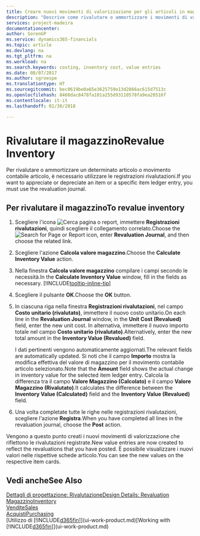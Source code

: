 ```yaml
---
title: Creare nuovi movimenti di valorizzazione per gli articoli in magazzino| Documenti Microsoft
description: "Descrive come rivalutare o ammortizzare i movimenti di valorizzazione di uno o più articoli in magazzino registrandone il corrente valore calcolato."
services: project-madeira
documentationcenter: 
author: SorenGP
ms.service: dynamics365-financials
ms.topic: article
ms.devlang: na
ms.tgt_pltfrm: na
ms.workload: na
ms.search.keywords: costing, inventory cost, value entries
ms.date: 08/07/2017
ms.author: sgroespe
ms.translationtype: HT
ms.sourcegitcommit: bec0619be0a65e3625759e13d2866ac615d7513c
ms.openlocfilehash: 8460dac8478fa101a255d93110578fa9ea20516f
ms.contentlocale: it-it
ms.lasthandoff: 01/30/2018

---
```

# <a name="revalue-inventory"></a><span data-ttu-id="7bf66-103">Rivalutare il magazzino</span><span class="sxs-lookup"><span data-stu-id="7bf66-103">Revalue Inventory</span></span>
<span data-ttu-id="7bf66-104">Per rivalutare o ammortizzare un determinato articolo o movimento contabile articolo, è necessario utilizzare le registrazioni rivalutazioni.</span><span class="sxs-lookup"><span data-stu-id="7bf66-104">If you want to appreciate or depreciate an item or a specific item ledger entry, you must use the revaluation journal.</span></span>

## <a name="to-revalue-inventory"></a><span data-ttu-id="7bf66-105">Per rivalutare il magazzino</span><span class="sxs-lookup"><span data-stu-id="7bf66-105">To revalue inventory</span></span>
1. <span data-ttu-id="7bf66-106">Scegliere l'icona ![Cerca pagina o report](media/ui-search/search_small.png "icona Cerca pagina o report"), immettere **Registrazioni rivalutazioni**, quindi scegliere il collegamento correlato.</span><span class="sxs-lookup"><span data-stu-id="7bf66-106">Choose the ![Search for Page or Report](media/ui-search/search_small.png "Search for Page or Report icon") icon, enter **Revaluation Journal**, and then choose the related link.</span></span>
2. <span data-ttu-id="7bf66-107">Scegliere l'azione **Calcola valore magazzino**.</span><span class="sxs-lookup"><span data-stu-id="7bf66-107">Choose the **Calculate Inventory Value** action.</span></span>
3. <span data-ttu-id="7bf66-108">Nella finestra **Calcola valore magazzino** compilare i campi secondo le necessità.</span><span class="sxs-lookup"><span data-stu-id="7bf66-108">In the **Calculate Inventory Value** window, fill in the fields as necessary.</span></span> [!INCLUDE[tooltip-inline-tip](includes/tooltip-inline-tip_md.md)]
4. <span data-ttu-id="7bf66-109">Scegliere il pulsante **OK**.</span><span class="sxs-lookup"><span data-stu-id="7bf66-109">Choose the **OK** button.</span></span>
5. <span data-ttu-id="7bf66-110">In ciascuna riga nella finestra **Registrazioni rivalutazioni**, nel campo **Costo unitario (rivalutato)**, immettere il nuovo costo unitario.</span><span class="sxs-lookup"><span data-stu-id="7bf66-110">On each line in the **Revaluation Journal** window, in the **Unit Cost (Revalued)** field, enter the new unit cost.</span></span> <span data-ttu-id="7bf66-111">In alternativa, immettere il nuovo importo totale nel campo **Costo unitario (rivalutato)**.</span><span class="sxs-lookup"><span data-stu-id="7bf66-111">Alternatively, enter the new total amount in the **Inventory Value (Revalued)** field.</span></span>

    <span data-ttu-id="7bf66-112">I dati pertinenti vengono automaticamente aggiornati.</span><span class="sxs-lookup"><span data-stu-id="7bf66-112">The relevant fields are automatically updated.</span></span> <span data-ttu-id="7bf66-113">Si noti che il campo **Importo** mostra la modifica effettiva del valore di magazzino per il movimento contabile articolo selezionato.</span><span class="sxs-lookup"><span data-stu-id="7bf66-113">Note that the **Amount** field shows the actual change in inventory value for the selected item ledger entry.</span></span> <span data-ttu-id="7bf66-114">Calcola la differenza tra il campo **Valore Magazzino (Calcolato)** e il campo **Valore Magazzino (Rivalutato)**.</span><span class="sxs-lookup"><span data-stu-id="7bf66-114">It calculates the difference between the **Inventory Value (Calculated)** field and the **Inventory Value (Revalued)** field.</span></span>
6. <span data-ttu-id="7bf66-115">Una volta completate tutte le righe nelle registrazioni rivalutazioni, scegliere l'azione **Registra**.</span><span class="sxs-lookup"><span data-stu-id="7bf66-115">When you have completed all lines in the revaluation journal, choose the **Post** action.</span></span>

<span data-ttu-id="7bf66-116">Vengono a questo punto creati i nuovi movimenti di valorizzazione che riflettono le rivalutazioni registrate.</span><span class="sxs-lookup"><span data-stu-id="7bf66-116">New value entries are now created to reflect the revaluations that you have posted.</span></span> <span data-ttu-id="7bf66-117">È possibile visualizzare i nuovi valori nelle rispettive schede articolo.</span><span class="sxs-lookup"><span data-stu-id="7bf66-117">You can see the new values on the respective item cards.</span></span>

## <a name="see-also"></a><span data-ttu-id="7bf66-118">Vedi anche</span><span class="sxs-lookup"><span data-stu-id="7bf66-118">See Also</span></span>
[<span data-ttu-id="7bf66-119">Dettagli di progettazione: Rivalutazione</span><span class="sxs-lookup"><span data-stu-id="7bf66-119">Design Details: Revaluation</span></span>](design-details-revaluation.md)  
[<span data-ttu-id="7bf66-120">Magazzino</span><span class="sxs-lookup"><span data-stu-id="7bf66-120">Inventory</span></span>](inventory-manage-inventory.md)  
[<span data-ttu-id="7bf66-121">Vendite</span><span class="sxs-lookup"><span data-stu-id="7bf66-121">Sales</span></span>](sales-manage-sales.md)  
[<span data-ttu-id="7bf66-122">Acquisti</span><span class="sxs-lookup"><span data-stu-id="7bf66-122">Purchasing</span></span>](purchasing-manage-purchasing.md)  
<span data-ttu-id="7bf66-123">[Utilizzo di [!INCLUDE[d365fin](includes/d365fin_md.md)]](ui-work-product.md)</span><span class="sxs-lookup"><span data-stu-id="7bf66-123">[Working with [!INCLUDE[d365fin](includes/d365fin_md.md)]](ui-work-product.md)</span></span>

